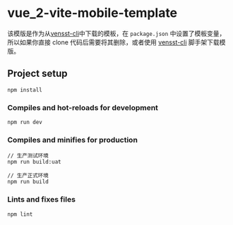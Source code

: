 # vue_2-vite-mobile-template

该模版是作为从[vensst-cli](https://huyafei.github.io/yfhu-blog/cli/)中下载的模板，在 `package.json` 中设置了模板变量，
所以如果你直接 clone 代码后需要将其删除，或者使用 [vensst-cli](https://huyafei.github.io/yfhu-blog/cli/) 脚手架下载模版。

## Project setup

```
npm install
```

### Compiles and hot-reloads for development

```
npm run dev
```

### Compiles and minifies for production

```
// 生产测试环境
npm run build:uat

// 生产正式环境
npm run build
```

### Lints and fixes files

```
npm lint
```
